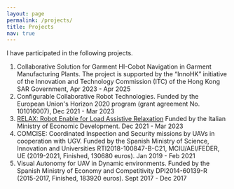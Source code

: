 ```yaml
---
layout: page
permalink: /projects/
title: Projects
nav: true
---
```

I have participated in the following projects.

1. Collaborative Solution for Garment HI-Cobot Navigation in Garment Manufacturing Plants. The project is supported by the “InnoHK” initiative of the Innovation and Technology Commission (ITC) of the Hong Kong SAR Government, Apr 2023 - Apr 2025
2. Configurable Collaborative Robot Technologies. Funded by the European Union's Horizon 2020 program (grant agreement No. 101016007), Dec 2021 - Mar 2023 
3. [RELAX: Robot Enable for Load Assistive Relaxation](https://relax.comiteg.it/relax) Funded by the Italian Ministry of Economic Development. Dec 2021 - Mar 2023
4. COMCISE: Coordinated Inspection and Security missions by UAVs in cooperation with UGV. Funded by the Spanish Ministry of Science, Innovation and Universities RTI2018-100847-B-C21, MCIU/AEI/FEDER, UE
(2019-2021, Finished, 130680 euros). Jan 2019 - Feb 2021
5. Visual Autonomy for UAV in Dynamic environments. Funded by the Spanish Ministry of Economy and Competitivity DPI2014-60139-R (2015-2017, Finished, 183920 euros). Sept 2017 - Dec 2017

